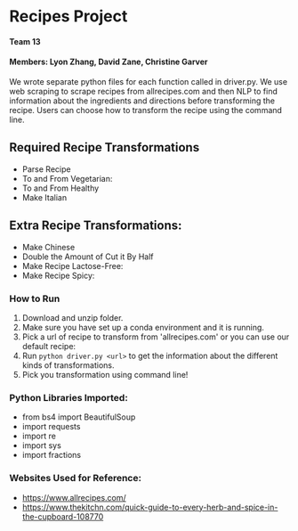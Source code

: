 # Recipes Project
#### Team 13
#### Members: Lyon Zhang, David Zane, Christine Garver

We wrote separate python files for each function called in driver.py. We use web scraping to scrape recipes from allrecipes.com and then NLP to find information about the ingredients and directions before transforming the recipe. Users can choose how to transform the recipe using the command line.

## Required Recipe Transformations
- Parse Recipe
- To and From Vegetarian:
- To and From Healthy
- Make Italian

## Extra Recipe Transformations:
- Make Chinese
- Double the Amount of Cut it By Half
- Make Recipe Lactose-Free:
- Make Recipe Spicy:

### How to Run
1. Download and unzip folder.
2. Make sure you have set up a conda environment and it is running.
3. Pick a url of recipe to transform from 'allrecipes.com' or you can use our default recipe:
4. Run `python driver.py <url>` to get the information about the different kinds of transformations.
5. Pick you transformation using command line!

### Python Libraries Imported:
- from bs4 import BeautifulSoup
- import requests
- import re
- import sys
- import fractions

### Websites Used for Reference:
- https://www.allrecipes.com/
- https://www.thekitchn.com/quick-guide-to-every-herb-and-spice-in-the-cupboard-108770
